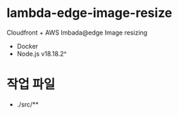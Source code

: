 # lambda-edge-image-resize

Cloudfront + AWS lmbada@edge Image resizing

- Docker
- Node.js v18.18.2^

# 작업 파일

- ./src/\*\*
